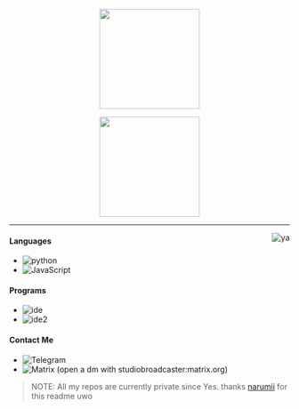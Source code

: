 
<p align="center">
    <img height="180em" src="https://github-readme-stats.vercel.app/api/top-langs/?username=Daybreak-keks&layout=compact&theme=dracula"/>
</p>

<p align="center">
    <img height="180em" src="https://github-readme-stats.vercel.app/api?username=Daybreak-keks&show_icons=true&theme=dracula&count_private=true&show_icons=true&include_all_commits=true"/>
</p>

---

<img alt="ya" src="https://cdn.discordapp.com/attachments/826052184713723917/848080274361286676/marchss.gif" align="right"/>

#### Languages
- ![python](https://img.shields.io/badge/-Python-FF008F)
- ![JavaScript](https://img.shields.io/badge/-JavaScript-FF008F)

#### Programs
- ![ide](https://img.shields.io/badge/-VS_Codium-FF008F)
- ![ide2](https://img.shields.io/badge/-PyCharm-FF008F)

#### Contact Me
- ![Telegram](https://t.me/Kabion)
- ![Matrix](https://element.io) (open a dm with studiobroadcaster:matrix.org)

> NOTE: All my repos are currently private since Yes.
> thanks [narumii](https://github.com/narumii) for this readme uwo


